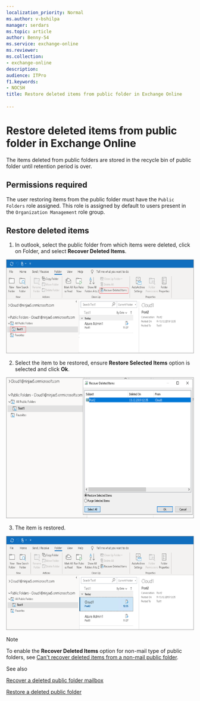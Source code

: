 ```yaml
---
localization_priority: Normal
ms.author: v-bshilpa
manager: serdars
ms.topic: article
author: Benny-54
ms.service: exchange-online
ms.reviewer: 
ms.collection: 
- exchange-online
description: 
audience: ITPro
f1.keywords:
- NOCSH
title: Restore deleted items from public folder in Exchange Online

---
```


# Restore deleted items from public folder in Exchange Online

The items deleted from public folders are stored in the recycle bin of public folder until retention period is over.

## Permissions required

The user restoring items from the public folder must have the `Public Folders` role assigned. This role is assigned by default to users present in the `Organization Management` role group.

## Restore deleted items

1. In outlook, select the public folder from which items were deleted, click on Folder, and select **Recover Deleted Items**.

![recover deleted items](../../media/restore-pf-imag1.png)

2. Select the item to be restored, ensure **Restore Selected Items** option is selected and click **Ok**.

![restore selected items](../../media/restore-pf-imag2.png)

3. The item is restored.

![restored](../../media/restore-pf-imag3.png)

> [!NOTE]
> To enable the **Recover Deleted Items** option for non-mail type of public folders, see [Can't recover deleted items from a non-mail public folder](https://docs.microsoft.com/outlook/troubleshoot/user-interface/cannot-recover-deleted-items-from-non-mail-public-folder).

See also

[Recover a deleted public folder mailbox](https://docs.microsoft.com/exchange/collaboration-exo/public-folders/recover-deleted-public-folder-mailbox)

[Restore a deleted public folder](https://docs.microsoft.com/exchange/collaboration-exo/public-folders/restore-deleted-public-folder)
